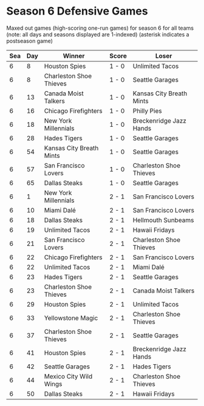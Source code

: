 # Season 6 Defensive Games



Maxed out games (high-scoring one-run games) for season 6 for all teams (note: all days and seasons displayed are 1-indexed) (asterisk indicates a postseason game)


| Sea | Day | Winner | Score | Loser | 
| ------ |------ |------ |------ |------ |
| 6 | 8 | Houston Spies | 1 - 0 | Unlimited Tacos | 
| 6 | 8 | Charleston Shoe Thieves | 1 - 0 | Seattle Garages | 
| 6 | 13 | Canada Moist Talkers | 1 - 0 | Kansas City Breath Mints | 
| 6 | 16 | Chicago Firefighters | 1 - 0 | Philly Pies | 
| 6 | 18 | New York Millennials | 1 - 0 | Breckenridge Jazz Hands | 
| 6 | 28 | Hades Tigers | 1 - 0 | Seattle Garages | 
| 6 | 54 | Kansas City Breath Mints | 1 - 0 | Seattle Garages | 
| 6 | 57 | San Francisco Lovers | 1 - 0 | Charleston Shoe Thieves | 
| 6 | 65 | Dallas Steaks | 1 - 0 | Seattle Garages | 
| 6 | 1 | New York Millennials | 2 - 1 | San Francisco Lovers | 
| 6 | 10 | Miami Dalé | 2 - 1 | San Francisco Lovers | 
| 6 | 18 | Dallas Steaks | 2 - 1 | Hellmouth Sunbeams | 
| 6 | 19 | Unlimited Tacos | 2 - 1 | Hawaii Fridays | 
| 6 | 21 | San Francisco Lovers | 2 - 1 | Charleston Shoe Thieves | 
| 6 | 22 | Chicago Firefighters | 2 - 1 | San Francisco Lovers | 
| 6 | 22 | Unlimited Tacos | 2 - 1 | Miami Dalé | 
| 6 | 23 | Hades Tigers | 2 - 1 | Seattle Garages | 
| 6 | 23 | Charleston Shoe Thieves | 2 - 1 | Canada Moist Talkers | 
| 6 | 29 | Houston Spies | 2 - 1 | Unlimited Tacos | 
| 6 | 33 | Yellowstone Magic | 2 - 1 | Charleston Shoe Thieves | 
| 6 | 37 | Charleston Shoe Thieves | 2 - 1 | Seattle Garages | 
| 6 | 41 | Houston Spies | 2 - 1 | Breckenridge Jazz Hands | 
| 6 | 42 | Seattle Garages | 2 - 1 | Hades Tigers | 
| 6 | 44 | Mexico City Wild Wings | 2 - 1 | Charleston Shoe Thieves | 
| 6 | 50 | Dallas Steaks | 2 - 1 | Hawaii Fridays | 


